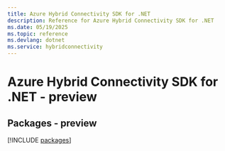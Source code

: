 ```yaml
---
title: Azure Hybrid Connectivity SDK for .NET
description: Reference for Azure Hybrid Connectivity SDK for .NET
ms.date: 05/19/2025
ms.topic: reference
ms.devlang: dotnet
ms.service: hybridconnectivity
---
```

# Azure Hybrid Connectivity SDK for .NET - preview
## Packages - preview
[!INCLUDE [packages](hybrid-connectivity-index.md)]